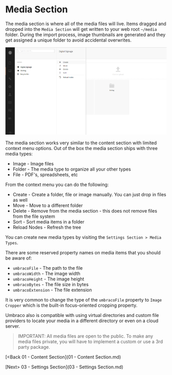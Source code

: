 # Media Section

The media section is where all of the media files will live.  Items dragged and dropped into the `Media Section` will get written to your web root `~/media` folder.  During the import process, image thumbnails are generated and they get assigned a unique folder to avoid accidental overwrites.

![Media Section](assets/mediasection.png)

The media section works very similar to the content section with limited context menu options.  Out of the box the media section ships with three media types:

* Image - Image files
* Folder - The media type to organize all your other types
* File - PDF's, spreadsheets, etc

From the context menu you can do the following:

* Create - Create a folder, file or image manually.  You can just drop in files as well
* Move - Move to a different folder
* Delete - Remove from the media section - this does not remove files from the file system
* Sort - Sort media items in a folder
* Reload Nodes - Refresh the tree

You can create new media types by visiting the `Settings Section > Media Types`.

There are some reserved property names on media items that you should be aware of:

* `umbracoFile` - The path to the file
* `umbracoWidth` - The image width
* `umbracoHeight` - The image height
* `umbracoBytes` - The file size in bytes
* `umbracoExtension` - The file extension

It is very common to change the type of the `umbracoFile` property to `Image Cropper` which is the built-in focus-oriented cropping property.

Umbraco also is compatible with using virtual directories and custom file providers to locate your media in a different directory or even on a cloud server.

>IMPORTANT: All media files are open to the public.  To make any media files private, you will have to implement a custom or use a 3rd party package.

[<Back 01 - Content Section](01 - Content Section.md)

[Next> 03 - Settings Section](03 - Settings Section.md)